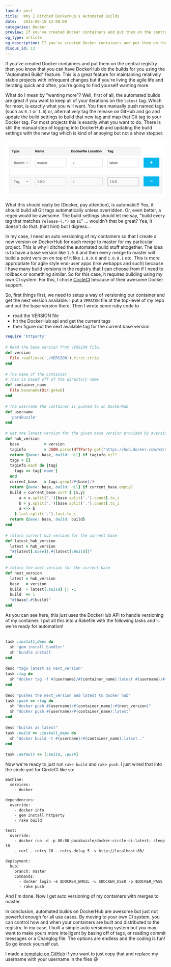 ```yaml
---
layout: post
title:  Why I Ditched DockerHub's Automated Builds
date:   2015-09-18 12:00:00
categories: Docker
preview: If you've created Docker containers and put them on the central registry then you know that you can have DockerHub do the builds for you using the "Automated Build" feature. This is a great feature for maintaining relatively stable projects with infrequent changes but if you're living the agile life and iterating quick and often, you're going to find yourself wanting more.
og_type: article
og_description: If you've created Docker containers and put them on the central registry ([http://hub.docker.com](http://hub.docker.com)) then you know that you can have DockerHub do the builds for you using the "Automated Build" feature. This is a great feature for maintaining relatively stable projects with infrequent changes but if you're living the agile life and iterating quick and often, you're going to find yourself wanting more.
disqus_id: 13
---
```


If you've created Docker containers and put them on the central registry then you know that you can have DockerHub do the builds for you using the "Automated Build" feature. This is a great feature for maintaining relatively stable projects with infrequent changes but if you're living the agile life and iterating quick and often, you're going to find yourself wanting more.

What do I mean by "wanting more"? Well, first of all, the automated builds are great if you want to keep all of your iterations on the ```latest``` tag. Which for most, is exactly what you will want. You then manually push named tags (such as ```0.1``` or ```1.0```) or, alternatively tag the release on GitHub and go and update the build settings to build that new tag and map that Git tag to your Docker tag. For most projects this is exactly what you want to do. There is still the manual step of logging into DockerHub and updating the build settings with the new tag which is kind of annoying but not a show stopper.

<img width="750" src="/img/postimgs/automated_build.png"/>

What this should really be (Docker, pay attention), is automatic!! Yea, it should build all Git tags automatically unless overridden. Or, even better, a regex would be awesome. The build settings should let me say, "build every tag that matches ```release-(.*)``` as ```$1```" ... wouldn't that be great? Yea, it doesn't do that. (hint hint) but I digress...

In my case, I need an auto versioning of my containers so that I create a new version on DockerHub for each merge to master for my particular project. This is why I ditched the automated build stuff altogether. The idea is to have a base version like ```1.0.0``` and then every merge to master will build a point version on top of it like ```1.0.0.0``` and ```1.0.0.1``` etc. This is more appropriate for agile style end-user apps (like webapps and such) because I have many build versions in the registry that I can choose from if I need to rollback or something similar. So for this case, it requires building using my own CI system. For this, I chose [CircleCI](http://circleci.com) because of their awesome Docker support.

So, first things first, we need to setup a way of versioning our container and get the next version available. I put a ```VERSION``` file at the top-level of my repo and put the base version there. Then I wrote some ruby code to

  * read the VERSION file
  * hit the DockerHub api and get the current tags
  * then figure out the next available tag for the current base version

```ruby
require 'httparty'

# Read the base version from VERSION file.
def version
  File.readlines('./VERSION').first.strip
end

# The name of the container
# This is based off of the directory name
def container_name
  File.basename(Dir.getwd)
end

# The username the container is pushed to on DockerHub
def username
  'parabuzzle'
end

# Get the latest version for the given base version provided by #version
def hub_version
  base           = version
  taginfo        = JSON.parse(HTTParty.get("https://hub.docker.com/v2/repositories/#{username}/#{container_name}/tags/").body)['results']
  return {base: base, build: nil} if taginfo.nil?
  tags = []
  taginfo.each do |tag|
    tags << tag['name']
  end
  current_base   = tags.grep(/#{base}/)
  return {base: base, build: nil} if current_base.empty?
  build = current_base.sort { |x,y|
      a = x.split('.')[base.split('.').count].to_i
      b = y.split('.')[base.split('.').count].to_i
      a <=> b
    }.last.split('.').last.to_i
  return {base: base, build: build}
end

# return current hub version for the current base
def latest_hub_version
  latest = hub_version
  "#{latest[:base]}.#{latest[:build]}"
end

# return the next version for the current base
def next_version
  latest = hub_version
  base   = version
  build  = latest[:build] || -1
  build  += 1
  "#{base}.#{build}"
end
```

As you can see here, this just uses the DockerHub API to handle versioning of my container. I put all this into a Rakefile with the following tasks and :boom: we're ready for automation!

```ruby

task :install_deps do
  sh 'gem install bundler'
  sh 'bundle install'
end

desc "tags latest as next_version"
task :tag do
  sh "docker tag -f #{username}/#{container_name}:latest #{username}/#{container_name}:#{next_version}"
end

desc "pushes the next_version and latest to docker hub"
task :push => :tag do
  sh "docker push #{username}/#{container_name}:#{next_version}"
  sh "docker push #{username}/#{container_name}:latest"
end

desc "builds as latest"
task :build => :install_deps do
  sh "docker build -t #{username}/#{container_name}:latest ."
end

task :default => [:build, :push]
```

Now we're ready to just run `rake build` and `rake push`. I just wired that into the circle.yml for CircleCI like so:

```
machine:
  services:
    - docker

dependencies:
  override:
    - docker info
    - gem install httparty
    - rake build

test:
  override:
    - docker run -d -p 80:80 parabuzzle/docker-circle-ci:latest; sleep 10
    - curl --retry 10 --retry-delay 5 -v http://localhost:80/

deployment:
  hub:
    branch: master
    commands:
      - docker login -e $DOCKER_EMAIL -u $DOCKER_USER -p $DOCKER_PASS
      - rake push
```

And I'm done. Now I get auto versioning of my containers with merges to master.

In conclusion, automated builds on DockerHub are awesome but just not powerful enough for all use cases. By moving to your own CI system, you can control how and when your containers are built and distributed to the registry. In my case, I built a simple auto versioning system but you may want to make yours more intelligent by basing off of tags, or reading commit messages or a Changlog file. The options are endless and the coding is fun! So go knock yourself out.

I made a [template on GitHub](http://github.com/parabuzzle/docker-circleci-template) if you want to just copy that and replace my username with your username in the files :smiley:
